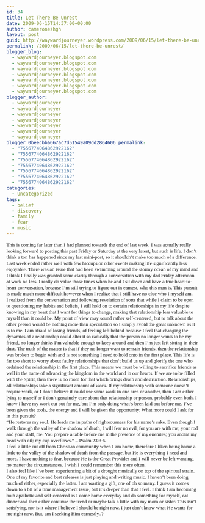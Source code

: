 ```yaml
---
id: 34
title: Let There Be Unrest
date: 2009-06-15T14:37:00+00:00
author: cameroneshgh
layout: post
guid: http://waywardjourneyer.wordpress.com/2009/06/15/let-there-be-unrest
permalink: /2009/06/15/let-there-be-unrest/
blogger_blog:
  - waywardjourneyer.blogspot.com
  - waywardjourneyer.blogspot.com
  - waywardjourneyer.blogspot.com
  - waywardjourneyer.blogspot.com
  - waywardjourneyer.blogspot.com
  - waywardjourneyer.blogspot.com
  - waywardjourneyer.blogspot.com
blogger_author:
  - waywardjourneyer
  - waywardjourneyer
  - waywardjourneyer
  - waywardjourneyer
  - waywardjourneyer
  - waywardjourneyer
  - waywardjourneyer
blogger_0beecbba667ac7d51549a09dd2864606_permalink:
  - "7556774064862922162"
  - "7556774064862922162"
  - "7556774064862922162"
  - "7556774064862922162"
  - "7556774064862922162"
  - "7556774064862922162"
  - "7556774064862922162"
categories:
  - Uncategorized
tags:
  - belief
  - discovery
  - family
  - fear
  - music
---
```

<div class="MsoNoSpacing" style="font-family:&quot;">
  <span style="font-size:small;">This is coming far later than I had planned towards the end of last week. I was actually really looking forward to posting this past Friday or Saturday at the very latest, but such is life. </span><span style="font-size:small;"> I don’t think a ton has happened since my last mini-post, so it shouldn’t make too much of a difference.</span>
</div>

<div class="MsoNoSpacing" style="font-family:&quot;">
  <span style="font-size:small;">Last week ended rather well with few hiccups or other events making life significantly less enjoyable. There was an issue that had been swimming around the stormy ocean of my mind and I think I finally was granted some clarity through a conversation with my dad Friday afternoon at work no less. I really do value those times when he and I sit down and have a true heart-to-heart conversation, because I’m still trying to figure out in earnest, who this man is. This pursuit is made much more difficult however when I realize that I still have no clue who I myself am.</span>
</div>

<div class="MsoNoSpacing" style="font-family:&quot;">
  <span style="font-size:small;">I realized from the conversation and following revelation of sorts that while I claim to be open to questioning my habits and beliefs, I still hold on to certain relationships in my life despite knowing in my heart that I want for things to change, making that relationship less valuable to myself than it could be. My point of view may sound rather self-centered, but to talk about the other person would be nothing more than speculation so I simply avoid the great unknown as it is to me. I am afraid of losing friends, of feeling left behind because I feel that changing the dynamics of a relationship could alter it so radically that the person no longer wants to be my friend, no longer thinks I’m valuable enough to keep around and then I’m just left sitting in their dust. The truth of the matter is that if they no longer want to remain friends, then the relationship was broken to begin with and is not something I need to hold onto in the first place. This life is far too short to worry about faulty relationships that don’t build us up and glorify the one who ordained the relationship in the first place. This means we must be willing to sacrifice friends as well in the name of advancing the kingdom in the world and in our hearts.</span><span style="font-size:small;"> If we are to be filled with the Spirit, then there is no room for that which brings death and destruction. Relationships, all relationships take a significant amount of work. If my relationship with someone doesn’t require work, or I don’t believe it could use some work in one area or another, then I am either lying to myself or I don’t genuinely care about that relationship or person, probably even both. I know I have my work cut out for me, but I’m only doing what’s been laid out before me. I’ve been given the tools, the energy and I will be given the opportunity. What more could I ask for in this pursuit? </span>
</div>

<div class="MsoNoSpacing" style="font-family:&quot;">
  <span style="font-size:small;">“He restores my soul. He leads me in paths of righteousness for his name’s sake. Even though I walk through the valley of the shadow of death, I will fear no evil, for you are with me; your rod and your staff, me. You prepare a table before me in the presence of my enemies; you anoint my head with oil; my cup overflows.” – Psalm 23:3-5</span>
</div>

<div class="MsoNoSpacing" style="font-family:&quot;">
  <span style="font-size:small;">I feel a little cut off from Christian community when I am home, therefore I liken being home a little to the valley of the shadow of death from the passage, but He is everything I need and more. I have nothing to fear, because He is the Great Provider and I will never be left wanting, no matter the circumstances. I wish I could remember this more often. </span>
</div>

<div class="MsoNoSpacing" style="font-family:&quot;">
  <span style="font-size:small;">I also feel like I’ve been experiencing a bit of a drought musically on top of the spiritual strain. One of my favorite and best releases is just playing and writing music. I haven’t been doing much of either, especially the latter. I am wasting a gift, one of oh so many. I guess it comes down to a bit of a time management issue, but it’s deeper than that I feel. I think I am becoming both apathetic and self-centered as I come home everyday and do something for myself, eat dinner and then either continue the trend or maybe talk a little with my mom or sister. This isn’t satisfying, nor is it where I believe I should be right now. I just don’t know what He wants for me right now. But, am I seeking Him earnestly..?</span>
</div>